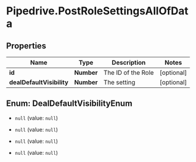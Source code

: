 # Pipedrive.PostRoleSettingsAllOfData

## Properties

Name | Type | Description | Notes
------------ | ------------- | ------------- | -------------
**id** | **Number** | The ID of the Role | [optional] 
**dealDefaultVisibility** | **Number** | The setting | [optional] 



## Enum: DealDefaultVisibilityEnum


* `null` (value: `null`)

* `null` (value: `null`)

* `null` (value: `null`)

* `null` (value: `null`)




